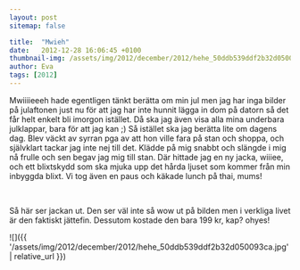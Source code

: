```yaml
---
layout: post
sitemap: false

title:  "Mwieh"
date:   2012-12-28 16:06:45 +0100
thumbnail-img: /assets/img/2012/december/2012/hehe_50ddb539ddf2b32d050093ca.jpg
author: Eva
tags: [2012]
---
```


Mwiiiieeeh hade egentligen tänkt berätta om min jul men jag har inga bilder på julaftonen just nu för att jag har inte hunnit lägga in dom på datorn så det får helt enkelt bli imorgon istället. Då ska jag även visa alla mina underbara julklappar, bara för att jag kan ;) Så istället ska jag berätta lite om dagens dag. Blev väckt av syrran pga av att hon ville fara på stan och shoppa, och självklart tackar jag inte nej till det. Klädde på mig snabbt och slängde i mig nå frulle och sen begav jag mig till stan. Där hittade jag en ny jacka, wiiiee, och ett blixtskydd som ska mjuka upp det hårda ljuset som kommer från min inbyggda blixt. Vi tog även en paus och käkade lunch på thai, mums! 




 










Så här ser jackan ut. Den ser väl inte så wow ut på bilden men i verkliga livet är den faktiskt jättefin. Dessutom kostade den bara 199 kr, kap? ohyes!

![]({{ '/assets/img/2012/december/2012/hehe_50ddb539ddf2b32d050093ca.jpg'  | relative_url }})

